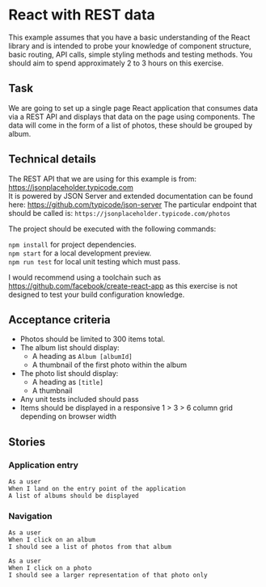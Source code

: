 React with REST data
==========

This example assumes that you have a basic understanding of the React library and is intended to probe your knowledge of component structure, basic routing, API calls, simple styling methods and testing methods.
You should aim to spend approximately 2 to 3 hours on this exercise.


## Task

We are going to set up a single page React application that consumes data via a REST API and displays that data on the page using components.
The data will come in the form of a list of photos, these should be grouped by album.


## Technical details

The REST API that we are using for this example is from: https://jsonplaceholder.typicode.com  
It is powered by JSON Server and extended documentation can be found here: https://github.com/typicode/json-server
The particular endpoint that should be called is: `https://jsonplaceholder.typicode.com/photos`

The project should be executed with the following commands:

`npm install` for project dependencies.  
`npm start` for a local development preview.  
`npm run test` for local unit testing which must pass.

I would recommend using a toolchain such as https://github.com/facebook/create-react-app as this exercise is not designed to test your build configuration knowledge.


## Acceptance criteria

- Photos should be limited to 300 items total.
- The album list should display:
  - A heading as `Album [albumId]`
  - A thumbnail of the first photo within the album
- The photo list should display:
  - A heading as `[title]`
  - A thumbnail
- Any unit tests included should pass
- Items should be displayed in a responsive 1 > 3 > 6 column grid depending on browser width


## Stories

### Application entry

    As a user
    When I land on the entry point of the application
    A list of albums should be displayed

### Navigation

    As a user
    When I click on an album
    I should see a list of photos from that album
    
    As a user
    When I click on a photo
    I should see a larger representation of that photo only
